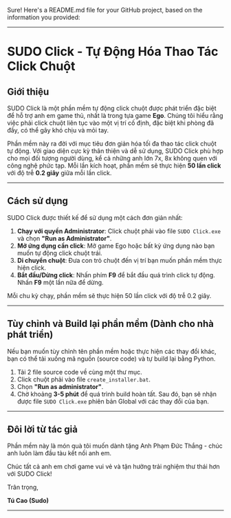 Sure! Here's a README.md file for your GitHub project, based on the information you provided:

---

# SUDO Click - Tự Động Hóa Thao Tác Click Chuột

## Giới thiệu

SUDO Click là một phần mềm tự động click chuột được phát triển đặc biệt để hỗ trợ anh em game thủ, nhất là trong tựa game **Ego**. Chúng tôi hiểu rằng việc phải click chuột liên tục vào một vị trí cố định, đặc biệt khi phòng đã đầy, có thể gây khó chịu và mỏi tay.

Phần mềm này ra đời với mục tiêu đơn giản hóa tối đa thao tác click chuột tự động. Với giao diện cực kỳ thân thiện và dễ sử dụng, SUDO Click phù hợp cho mọi đối tượng người dùng, kể cả những anh lớn 7x, 8x không quen với công nghệ phức tạp. Mỗi lần kích hoạt, phần mềm sẽ thực hiện **50 lần click** với độ trễ **0.2 giây** giữa mỗi lần click.

---

## Cách sử dụng

SUDO Click được thiết kế để sử dụng một cách đơn giản nhất:

1.  **Chạy với quyền Administrator**: Click chuột phải vào file `SUDO Click.exe` và chọn **"Run as Administrator"**.
2.  **Mở ứng dụng cần click**: Mở game Ego hoặc bất kỳ ứng dụng nào bạn muốn tự động click chuột trái.
3.  **Di chuyển chuột**: Đưa con trỏ chuột đến vị trí bạn muốn phần mềm thực hiện click.
4.  **Bắt đầu/Dừng click**: Nhấn phím **F9** để bắt đầu quá trình click tự động. Nhấn **F9** một lần nữa để dừng.

Mỗi chu kỳ chạy, phần mềm sẽ thực hiện 50 lần click với độ trễ 0.2 giây.

---

## Tùy chỉnh và Build lại phần mềm (Dành cho nhà phát triển)

Nếu bạn muốn tùy chỉnh tên phần mềm hoặc thực hiện các thay đổi khác, bạn có thể tải xuống mã nguồn (source code) và tự build lại bằng Python.

1.  Tải 2 file source code về cùng một thư mục.
2.  Click chuột phải vào file `create_installer.bat`.
3.  Chọn **"Run as administrator"**.
4.  Chờ khoảng **3-5 phút** để quá trình build hoàn tất. Sau đó, bạn sẽ nhận được file `SUDO Click.exe` phiên bản Global với các thay đổi của bạn.

---

## Đôi lời từ tác giả

Phần mềm này là món quà tôi muốn dành tặng Anh Phạm Đức Thắng - chúc anh luôn làm đầu tàu kết nối anh em.

Chúc tất cả anh em chơi game vui vẻ và tận hưởng trải nghiệm thư thái hơn với SUDO Click!

Trân trọng,

**Tú Cao (Sudo)**

---
